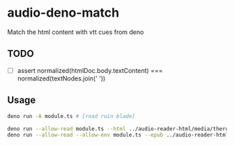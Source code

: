 # audio-deno-match

Match the html content with vtt cues from deno

## TODO

- [ ] assert normalized(htmlDoc.body.textContent) === normalized(textNodes.join(' '))

## Usage

```bash
deno run -A module.ts # [road ruin blade]

deno run --allow-read module.ts --html ../audio-reader-html/media/theroadnottaken.html --vtt ../audio-reader-html/media/theroadnottaken.vtt
deno run --allow-read --allow-env module.ts --epub ../audio-reader-html/media/ruin.epub --vtt ../audio-reader-html/media/ruin.vtt
```
